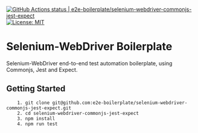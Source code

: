 [![GitHub Actions status | e2e-boilerplate/selenium-webdriver-commonjs-jest-expect](https://github.com/e2e-boilerplate/selenium-webdriver-commonjs-jest-expect/workflows/selenium-webdriver-commonjs-jest-expect/badge.svg)](https://github.com/e2e-boilerplate/selenium-webdriver-commonjs-jest-expect/actions?workflow=selenium-webdriver-commonjs-jest-expect) [![License: MIT](https://img.shields.io/badge/License-MIT-yellow.svg)](https://opensource.org/licenses/MIT)

# Selenium-WebDriver Boilerplate

Selenium-WebDriver end-to-end test automation boilerplate, using Commonjs, Jest and Expect.

## Getting Started

    	1. git clone git@github.com:e2e-boilerplate/selenium-webdriver-commonjs-jest-expect.git
    	2. cd selenium-webdriver-commonjs-jest-expect
    	3. npm install
    	4. npm run test
